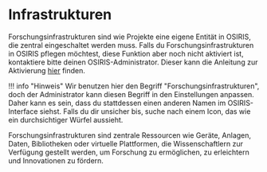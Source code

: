 # Infrastrukturen

<!-- md:version 1.4.1 -->
<!-- md:feature -->

Forschungsinfrastrukturen sind wie Projekte eine eigene Entität in OSIRIS, die zentral eingeschaltet werden muss. Falls du Forschungsinfrastrukturen in OSIRIS pflegen möchtest, diese Funktion aber noch nicht aktiviert ist, kontaktiere bitte deinen OSIRIS-Administrator. Dieser kann die Anleitung zur Aktivierung [hier](../admins/infrastructures.md) finden.


!!! info "Hinweis"
    Wir benutzen hier den Begriff "Forschungsinfrastrukturen", doch der Administrator kann diesen Begriff in den Einstellungen anpassen. Daher kann es sein, dass du stattdessen einen anderen Namen im OSIRIS-Interface siehst. Falls du dir unsicher bis, suche nach einem Icon, das wie ein durchsichtiger Würfel aussieht. 

Forschungsinfrastrukturen sind zentrale Ressourcen wie Geräte, Anlagen, Daten, Bibliotheken oder virtuelle Plattformen, die Wissenschaftlern zur Verfügung gestellt werden, um Forschung zu ermöglichen, zu erleichtern und Innovationen zu fördern.
